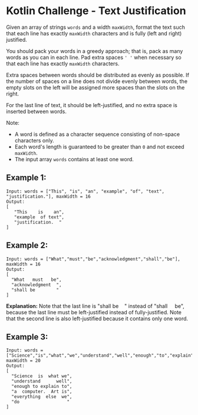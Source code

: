 # Kotlin Challenge - Text Justification

Given an array of strings `words` and a width `maxWidth`, format the text such that each line has exactly `maxWidth` 
characters and is fully (left and right) justified.

You should pack your words in a greedy approach; that is, pack as many words as you can in each line. 
Pad extra spaces `' '` when necessary so that each line has exactly `maxWidth` characters.

Extra spaces between words should be distributed as evenly as possible. If the number of spaces on a line does not 
divide evenly between words, the empty slots on the left will be assigned more spaces than the slots on the right.

For the last line of text, it should be left-justified, and no extra space is inserted between words.

Note:

- A word is defined as a character sequence consisting of non-space characters only.
- Each word's length is guaranteed to be greater than `0` and not exceed `maxWidth`.
- The input array `words` contains at least one word.

## Example 1:
```
Input: words = ["This", "is", "an", "example", "of", "text", "justification."], maxWidth = 16
Output:
[
   "This    is    an",
   "example  of text",
   "justification.  "
]
```

## Example 2:
```
Input: words = ["What","must","be","acknowledgment","shall","be"], maxWidth = 16
Output:
[
  "What   must   be",
  "acknowledgment  ",
  "shall be        "
]
```
**Explanation:** Note that the last line is "shall be&nbsp;&nbsp;&nbsp;&nbsp;" instead of "shall&nbsp;&nbsp;&nbsp;&nbsp;&nbsp;be", because the last line must be left-justified instead of fully-justified.
Note that the second line is also left-justified because it contains only one word.


## Example 3:
``` 
Input: words = ["Science","is","what","we","understand","well","enough","to","explain","to","a","computer.","Art","is","everything","else","we","do"], maxWidth = 20
Output:
[
  "Science  is  what we",
  "understand      well",
  "enough to explain to",
  "a  computer.  Art is",
  "everything  else  we",
  "do                  "
]
```